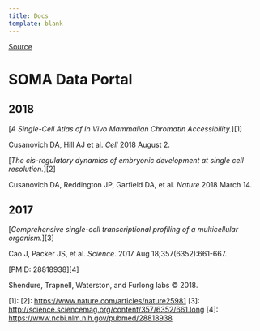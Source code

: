 ```yaml
---
title: Docs
template: blank
---
```


[Source](http://atlas.gs.washington.edu/hub/pubs/ 'Permalink to SOMA Data Portal')

# SOMA Data Portal

## 2018

[_A Single-Cell Atlas of In Vivo Mammalian Chromatin Accessibility._][1]

Cusanovich DA, Hill AJ et al. _Cell_ 2018 August 2.

[_The cis-regulatory dynamics of embryonic development at single cell resolution._][2]

Cusanovich DA, Reddington JP, Garfield DA, et al. _Nature_ 2018 March 14.

## 2017

[_Comprehensive single-cell transcriptional profiling of a multicellular organism._][3]

Cao J, Packer JS, et al. _Science_. 2017 Aug 18;357(6352):661-667.

[PMID: 28818938][4]

Shendure, Trapnell, Waterston, and Furlong labs © 2018.

[1]:
[2]: https://www.nature.com/articles/nature25981
[3]: http://science.sciencemag.org/content/357/6352/661.long
[4]: https://www.ncbi.nlm.nih.gov/pubmed/28818938
